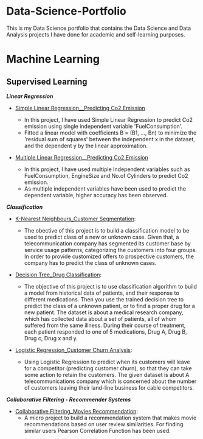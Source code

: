 # Data-Science-Portfolio
This is my Data Science portfolio that contains the Data Science and Data Analysis projects I have done for academic and self-learning purposes.

# Machine Learning
## Supervised Learning
  ***Linear Regression***

  * [Simple Linear Regression__Predicting Co2 Emission](https://github.com/RajBathani/DataScience/blob/master/Linear%20Regression/Linear%20Regression_Co2%20Emission.ipynb) 
    * In this project, I have used Simple Linear Regression to predict Co2 emission using single independent variable 'FuelConsumption'.
    * Fitted a linear model with coefficients B = (B1, ..., Bn) to minimize the 'residual sum of squares' between the independent x in the dataset, and the dependent y by the  linear approximation.
    
  * [Multiple Linear Regression__Predicting Co2 Emission](https://github.com/RajBathani/DataScience/blob/master/Linear%20Regression/Multiple%20Linear%20Regression_Co2%20Emission.ipynb)
    * In this project, I have used multiple Independent variables such as FuelConsumption, EngineSize and No.of Cylinders to predict Co2 emission.
    * As multiple independent variables have been used to predict the dependent variable, higher accuracy has been observed.
  
  ***Classification***
  * [K-Nearest Neighbours_Customer Segmentation](https://github.com/RajBathani/Machine-Learning_Classification/blob/main/KNN%20algorithm/Customer%20Segmentation_KNN.ipynb):
    * The obective of this project is to build a classification model to be used to predict class of a new or unknown case. Given that, a telecommunication company has segmented its customer base by service usage patterns, categorizing the customers into four groups. In order to provide customized offers to prospective customers, the company has to predict the class of unknown cases.
    
  * [Decision Tree_Drug Classification](https://github.com/RajBathani/Machine-Learning_Classification/blob/main/Decision%20Tree/Decision%20Trees_Drug%20Classification.ipynb):
    * The objective of this project is to use classification algorithm to build a model from historical data of patients, and their response to different medications. Then you use the trained decision tree to predict the class of a unknown patient, or to find a proper drug for a new patient. The dataset is about a medical research company, which has collected data about a set of patients, all of whom suffered from the same illness. During their course of treatment, each patient responded to one of 5 medications, Drug A, Drug B, Drug c, Drug x and y. 
    
  * [Logistic Regression_Customer Churn Analysis](https://github.com/RajBathani/Machine-Learning_Classification/blob/main/Logistic%20Regression/Logistic%20Regression_Churn%20Analysis.ipynb):
    * Using Logistic Regression to predict when its customers will leave for a competitor (predicting customer churn), so that they can take some action to retain the customers. The given dataset is about A telecommunications company which is concerned about the number of customers leaving their land-line business for cable competitors. 
  
  ***Collaborative Filtering - Recommender Systems***
   * [Collaborative Filtering_Movies Recommendation](https://github.com/RajBathani/Machine-Learning_Classification/blob/main/Collaborative%20Filtering_Recommneder%20System/Collaborative%20Filtering_Movies%20Recommendation.ipynb):
      * A micro project to build a recommendation system that makes movie recommendations based on user review similarities. For finding similar users Pearson Correlation Function has been used. 

  
